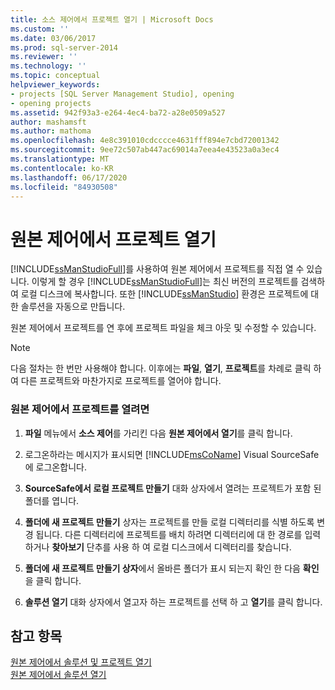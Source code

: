 ```yaml
---
title: 소스 제어에서 프로젝트 열기 | Microsoft Docs
ms.custom: ''
ms.date: 03/06/2017
ms.prod: sql-server-2014
ms.reviewer: ''
ms.technology: ''
ms.topic: conceptual
helpviewer_keywords:
- projects [SQL Server Management Studio], opening
- opening projects
ms.assetid: 942f93a3-e264-4ec4-ba72-a28e0509a527
author: mashamsft
ms.author: mathoma
ms.openlocfilehash: 4e8c391010cdcccce4631fff894e7cbd72001342
ms.sourcegitcommit: 9ee72c507ab447ac69014a7eea4e43523a0a3ec4
ms.translationtype: MT
ms.contentlocale: ko-KR
ms.lasthandoff: 06/17/2020
ms.locfileid: "84930508"
---
```

# <a name="open-projects-from-source-control"></a>원본 제어에서 프로젝트 열기
  [!INCLUDE[ssManStudioFull](../includes/ssmanstudiofull-md.md)]를 사용하여 원본 제어에서 프로젝트를 직접 열 수 있습니다. 이렇게 할 경우 [!INCLUDE[ssManStudioFull](../includes/ssmanstudiofull-md.md)]는 최신 버전의 프로젝트를 검색하여 로컬 디스크에 복사합니다. 또한 [!INCLUDE[ssManStudio](../includes/ssmanstudio-md.md)] 환경은 프로젝트에 대한 솔루션을 자동으로 만듭니다.  
  
 원본 제어에서 프로젝트를 연 후에 프로젝트 파일을 체크 아웃 및 수정할 수 있습니다.  
  
> [!NOTE]  
>  다음 절차는 한 번만 사용해야 합니다. 이후에는 **파일**, **열기**, **프로젝트**를 차례로 클릭 하 여 다른 프로젝트와 마찬가지로 프로젝트를 열어야 합니다.  
  
### <a name="to-open-a-project-from-source-control"></a>원본 제어에서 프로젝트를 열려면  
  
1.  **파일** 메뉴에서 **소스 제어**를 가리킨 다음 **원본 제어에서 열기**를 클릭 합니다.  
  
2.  로그온하라는 메시지가 표시되면 [!INCLUDE[msCoName](../includes/msconame-md.md)] Visual SourceSafe에 로그온합니다.  
  
3.  **SourceSafe에서 로컬 프로젝트 만들기** 대화 상자에서 열려는 프로젝트가 포함 된 폴더를 엽니다.  
  
4.  **폴더에 새 프로젝트 만들기** 상자는 프로젝트를 만들 로컬 디렉터리를 식별 하도록 변경 됩니다. 다른 디렉터리에 프로젝트를 배치 하려면 디렉터리에 대 한 경로를 입력 하거나 **찾아보기** 단추를 사용 하 여 로컬 디스크에서 디렉터리를 찾습니다.  
  
5.  **폴더에 새 프로젝트 만들기 상자**에서 올바른 폴더가 표시 되는지 확인 한 다음 **확인**을 클릭 합니다.  
  
6.  **솔루션 열기** 대화 상자에서 열고자 하는 프로젝트를 선택 하 고 **열기**를 클릭 합니다.  
  
## <a name="see-also"></a>참고 항목  
 [원본 제어에서 솔루션 및 프로젝트 열기](../../2014/database-engine/open-solutions-and-projects-from-source-control.md)   
 [원본 제어에서 솔루션 열기](../../2014/database-engine/open-solutions-from-source-control.md)  
  
  
